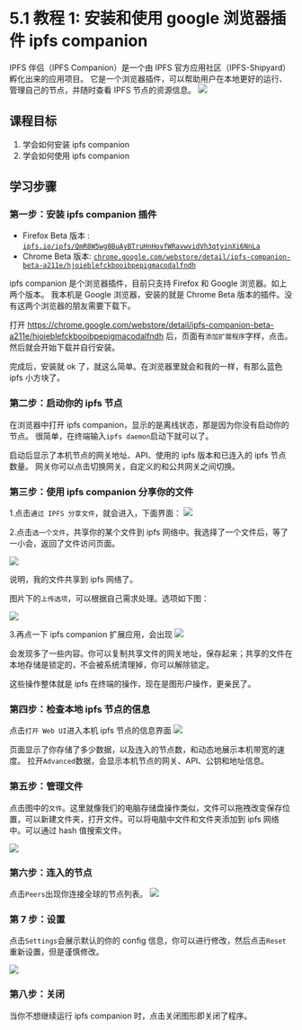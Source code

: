 # 5.1 教程 1: 安装和使用 google 浏览器插件 ipfs companion

IPFS 伴侣（IPFS Companion）是一个由 IPFS 官方应用社区（IPFS-Shipyard）孵化出来的应用项目。 它是一个浏览器插件，可以帮助用户在本地更好的运行、管理自己的节点，并随时查看 IPFS 节点的资源信息。 ![](img/3a1ec5fe23c925760fe571f5562c4807.jpg)

## 课程目标

1.  学会如何安装 ipfs companion
2.  学会如何使用 ipfs companion

## 学习步骤

### 第一步：安装 ipfs companion 插件

*   Firefox Beta 版本 : [`ipfs.io/ipfs/QmR8W5wg8BuAyBTruHnHovfWRavwvidVh3qtyinXi6NnLa`](https://ipfs.io/ipfs/QmR8W5wg8BuAyBTruHnHovfWRavwvidVh3qtyinXi6NnLa)
*   Chrome Beta 版本: [`chrome.google.com/webstore/detail/ipfs-companion-beta-a211e/hjoieblefckbooibpepigmacodalfndh`](https://chrome.google.com/webstore/detail/ipfs-companion-beta-a211e/hjoieblefckbooibpepigmacodalfndh)

ipfs companion 是个浏览器插件，目前只支持 Firefox 和 Google 浏览器。如上两个版本。 我本机是 Google 浏览器，安装的就是 Chrome Beta 版本的插件。没有这两个浏览器的朋友需要下载下。

打开 https://chrome.google.com/webstore/detail/ipfs-companion-beta-a211e/hjoieblefckbooibpepigmacodalfndh 后，页面有`添加扩展程序`字样，点击。然后就会开始下载并自行安装。

完成后，安装就 ok 了，就这么简单。在浏览器里就会和我的一样，有那么蓝色 ipfs 小方块了。

### 第二步：启动你的 ipfs 节点

在浏览器中打开 ipfs companion，显示的是离线状态，那是因为你没有启动你的节点。 很简单，在终端输入`ipfs daemon`启动下就可以了。

启动后显示了本机节点的网关地址、API、使用的 ipfs 版本和已连入的 ipfs 节点数量。 网关你可以点击切换网关，自定义的和公共网关之间切换。

### 第三步：使用 ipfs companion 分享你的文件

1.点击`通过 IPFS 分享文件`，就会进入，下面界面： ![](img/8eb412f2d620d6036280743f25a29f78.jpg)

2.点击`选一个文件`，共享你的某个文件到 ipfs 网络中。我选择了一个文件后，等了一小会，返回了文件访问页面。

![](img/a93b0645c410106077f93cdb6b96dbb8.jpg)

说明，我的文件共享到 ipfs 网络了。

图片下的`上传选项`，可以根据自己需求处理。选项如下图：

![](img/2a133f1b296766201db25c668a0333b5.jpg)

3.再点一下 ipfs companion 扩展应用，会出现 ![](img/13f2b3459084342594b3e05c16e017b8.jpg)

会发现多了一些内容。你可以复制共享文件的网关地址，保存起来；共享的文件在本地存储是锁定的，不会被系统清理掉，你可以解除锁定。

这些操作整体就是 ipfs 在终端的操作，现在是图形户操作，更亲民了。

### 第四步：检查本地 ipfs 节点的信息

点击`打开 Web UI`进入本机 ipfs 节点的信息界面 ![](img/6b4af0dcb31dbcae71bbab34dd734ce9.jpg)

页面显示了你存储了多少数据，以及连入的节点数，和动态地展示本机带宽的速度。 拉开`Advanced`数据，会显示本机节点的网关、API、公钥和地址信息。

### 第五步：管理文件

点击图中的`文件`。这里就像我们的电脑存储盘操作类似，文件可以拖拽改变保存位置，可以新建文件夹，打开文件。可以将电脑中文件和文件夹添加到 ipfs 网络中。可以通过 hash 值搜索文件。

![](img/58af1b332ab84c14f81331c0edfbe450.jpg)

### 第六步：连入的节点

点击`Peers`出现你连接全球的节点列表。 ![](img/3bb694f4183c31aeef521ee8a1bcb7b1.jpg)

### 第 7 步：设置

点击`Settings`会展示默认的你的 config 信息，你可以进行修改，然后点击`Reset`重新设置，但是谨慎修改。

![](img/8db599c8efb99445a32426cfc3b1bb0a.jpg)

### 第八步：关闭

当你不想继续运行 ipfs companion 时，点击关闭图形即关闭了程序。